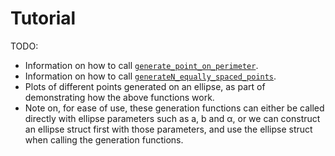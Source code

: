 # Tutorial

TODO:
* Information on how to call [`generate_point_on_perimeter`](@ref).
* Information on how to call [`generateN_equally_spaced_points`](@ref).
* Plots of different points generated on an ellipse, as part of demonstrating how the above functions work.
* Note on, for ease of use, these generation functions can either be called directly with ellipse parameters such as a, b and α, or we can construct an ellipse struct first with those parameters, and use the ellipse struct when calling the generation functions.
